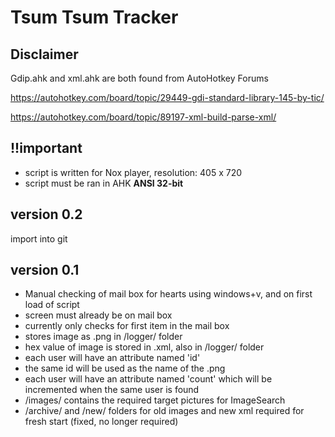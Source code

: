 Tsum Tsum Tracker
==============

Disclaimer
--------------
Gdip.ahk and xml.ahk are both found from AutoHotkey Forums

https://autohotkey.com/board/topic/29449-gdi-standard-library-145-by-tic/

https://autohotkey.com/board/topic/89197-xml-build-parse-xml/

!!important
--------------
- script is written for Nox player, resolution: 405 x 720 
- script must be ran in AHK **ANSI 32-bit**

version 0.2
--------------
import into git

version 0.1
--------------
- Manual checking of mail box for hearts using windows+v, and on first load of script
- screen must already be on mail box
- currently only checks for first item in the mail box
- stores image as .png in /logger/ folder
- hex value of image is stored in .xml, also in /logger/ folder
- each user will have an attribute named 'id'
- the same id will be used as the name of the .png
- each user will have an attribute named 'count' which will be incremented when the same user is found
- /images/ contains the required target pictures for ImageSearch
- /archive/ and /new/ folders for old images and new xml required for fresh start (fixed, no longer required)
